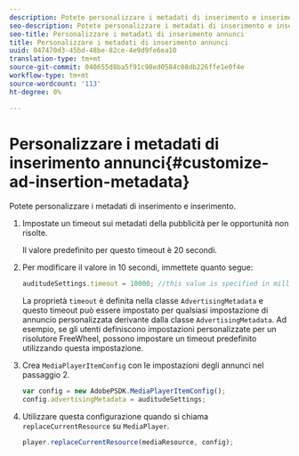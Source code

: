 ```yaml
---
description: Potete personalizzare i metadati di inserimento e inserimento.
seo-description: Potete personalizzare i metadati di inserimento e inserimento.
seo-title: Personalizzare i metadati di inserimento annunci
title: Personalizzare i metadati di inserimento annunci
uuid: 047470d3-45bd-48be-82ce-4e9d9fe6ea10
translation-type: tm+mt
source-git-commit: 040655d8ba5f91c98ed0584c08db226ffe1e0f4e
workflow-type: tm+mt
source-wordcount: '113'
ht-degree: 0%

---
```



# Personalizzare i metadati di inserimento annunci{#customize-ad-insertion-metadata}

Potete personalizzare i metadati di inserimento e inserimento.

1. Impostate un timeout sui metadati della pubblicità per le opportunità non risolte.

   Il valore predefinito per questo timeout è 20 secondi.
1. Per modificare il valore in 10 secondi, immettete quanto segue:

   ```js
   auditudeSettings.timeout = 10000; //this value is specified in milliseconds
   ```

   La proprietà `timeout` è definita nella classe `AdvertisingMetadata` e questo timeout può essere impostato per qualsiasi impostazione di annuncio personalizzata derivante dalla classe `AdvertisingMetadata`. Ad esempio, se gli utenti definiscono impostazioni personalizzate per un risolutore FreeWheel, possono impostare un timeout predefinito utilizzando questa impostazione.

1. Crea `MediaPlayerItemConfig` con le impostazioni degli annunci nel passaggio 2.

   ```js
   var config = new AdobePSDK.MediaPlayerItemConfig(); 
   config.advertisingMetadata = auditudeSettings;
   ```

1. Utilizzare questa configurazione quando si chiama `replaceCurrentResource` su `MediaPlayer`.

   ```js
   player.replaceCurrentResource(mediaResource, config);
   ```

